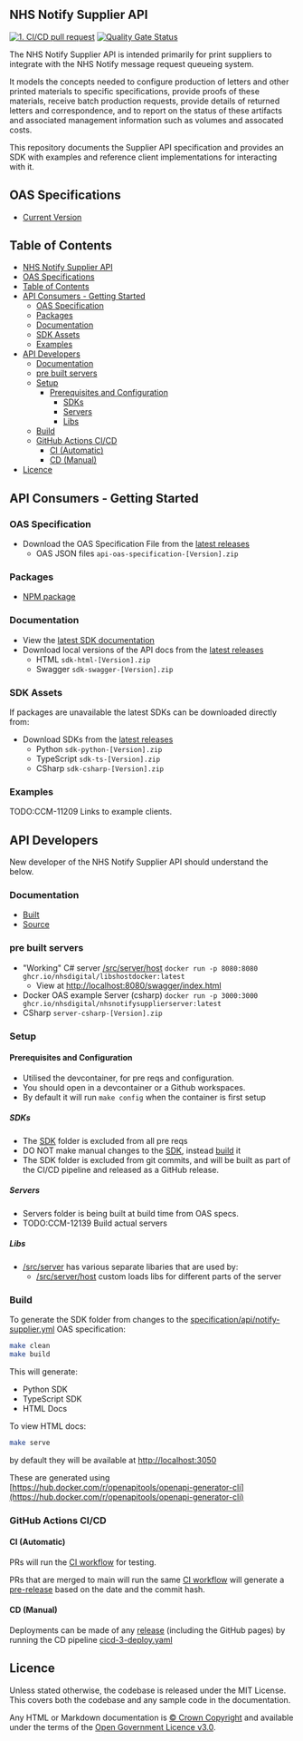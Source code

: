 ## NHS Notify Supplier API

[![1. CI/CD pull request](https://github.com/NHSDigital/nhs-notify-supplier-api/actions/workflows/cicd-1-pull-request.yaml/badge.svg)](https://github.com/NHSDigital/nhs-notify-supplier-api/actions/workflows/cicd-1-pull-request.yaml)
[![Quality Gate Status](https://sonarcloud.io/api/project_badges/measure?project=NHSDigital_nhs-notify-supplier-api&metric=alert_status)](https://sonarcloud.io/summary/new_code?id=NHSDigital_nhs-notify-supplier-api)

The NHS Notify Supplier API is intended primarily for print suppliers to integrate with the NHS Notify message request queueing system.

It models the concepts needed to configure production of letters and other printed materials to specific specifications, provide proofs of these materials, receive batch production requests, provide details of returned letters and correspondence, and to report on the status of these artifacts and associated management information such as volumes and assocated costs.

This repository documents the Supplier API specification and provides an SDK with examples and reference client implementations for interacting with it.

## OAS Specifications

- [Current Version](specification/api/notify-supplier-phase1.yml)

## Table of Contents

- [NHS Notify Supplier API](#nhs-notify-supplier-api)
- [OAS Specifications](#oas-specifications)
- [Table of Contents](#table-of-contents)
- [API Consumers - Getting Started](#api-consumers---getting-started)
  - [OAS Specification](#oas-specification)
  - [Packages](#packages)
  - [Documentation](#documentation)
  - [SDK Assets](#sdk-assets)
  - [Examples](#examples)
- [API Developers](#api-developers)
  - [Documentation](#documentation-1)
  - [pre built servers](#pre-built-servers)
  - [Setup](#setup)
    - [Prerequisites and Configuration](#prerequisites-and-configuration)
      - [SDKs](#sdks)
      - [Servers](#servers)
      - [Libs](#libs)
  - [Build](#build)
  - [GitHub Actions CI/CD](#github-actions-cicd)
    - [CI (Automatic)](#ci-automatic)
    - [CD (Manual)](#cd-manual)
- [Licence](#licence)

## API Consumers - Getting Started

### OAS Specification

- Download the OAS Specification File from the [latest releases](https://github.com/NHSDigital/nhs-notify-supplier-api/releases)
  - OAS JSON files `api-oas-specification-[Version].zip`

### Packages

- [NPM package](https://github.com/NHSDigital/nhs-notify-supplier-api/pkgs/npm/nhsnotifysupplier)

### Documentation

- View the [latest SDK documentation](https://nhsdigital.github.io/nhs-notify-supplier-api/)
- Download local versions of the API docs from the [latest releases](https://github.com/NHSDigital/nhs-notify-supplier-api/releases)
  - HTML `sdk-html-[Version].zip`
  - Swagger `sdk-swagger-[Version].zip`

### SDK Assets

If packages are unavailable the latest SDKs can be downloaded directly from:

- Download SDKs from the [latest releases](https://github.com/NHSDigital/nhs-notify-supplier-api/releases)
  - Python `sdk-python-[Version].zip`
  - TypeScript `sdk-ts-[Version].zip`
  - CSharp `sdk-csharp-[Version].zip`

### Examples

TODO:CCM-11209 Links to example clients.

## API Developers

New developer of the NHS Notify Supplier API
should understand the below.

### Documentation

- [Built](/)
- [Source](/docs/README.md)

### pre built servers

- "Working" C# server [/src/server/host](/src/server/host) `docker run -p 8080:8080 ghcr.io/nhsdigital/libshostdocker:latest`
  - View at [http://localhost:8080/swagger/index.html](http://localhost:8080/swagger/index.html)
- Docker OAS example Server (csharp) `docker run -p 3000:3000 ghcr.io/nhsdigital/nhsnotifysupplierserver:latest`
- CSharp `server-csharp-[Version].zip`

### Setup

#### Prerequisites and Configuration

- Utilised the devcontainer, for pre reqs and configuration.
- You should open in a devcontainer or a Github workspaces.
- By default it will run `make config` when the container is first setup

##### SDKs

- The [SDK](sdk) folder is excluded from all pre reqs
- DO NOT make manual changes to the [SDK](sdk), instead [build](#build) it
- The SDK folder is excluded from git commits,
  and will be built as part of the CI/CD pipeline and released as a GitHub
  release.

##### Servers

- Servers folder is being built at build time from OAS specs.
- TODO:CCM-12139 Build actual servers

##### Libs

- [/src/server](/src/server) has various separate libaries that are used by:
  - [/src/server/host](/src/server/host) custom loads libs for different parts of the server

### Build

To generate the SDK folder from changes to the [specification/api/notify-supplier.yml](specification/api/notify-supplier.yml) OAS specification:

```bash
make clean
make build
```

This will generate:

- Python SDK
- TypeScript SDK
- HTML Docs

To view HTML docs:

```bash
make serve
```

by default they will be available at [http://localhost:3050](http://localhost:3050)

These are generated using [https://hub.docker.com/r/openapitools/openapi-generator-cli](https://hub.docker.com/r/openapitools/openapi-generator-cli)

### GitHub Actions CI/CD

#### CI (Automatic)

PRs will run the [CI workflow](https://github.com/NHSDigital/nhs-notify-supplier-api/actions/workflows/cicd-1-pull-request.yaml)
for testing.

PRs that are merged to main will run the same [CI workflow](https://github.com/NHSDigital/nhs-notify-supplier-api/actions/workflows/cicd-1-pull-request.yaml)
will generate a
[pre-release](https://github.com/NHSDigital/nhs-notify-supplier-api/releases)
based on the date and the commit hash.

#### CD (Manual)

Deployments can be made of any [release](https://github.com/NHSDigital/nhs-notify-supplier-api/releases)
(including the GitHub pages) by running the CD pipeline
[cicd-3-deploy.yaml](https://github.com/NHSDigital/nhs-notify-supplier-api/actions/workflows/cicd-3-deploy.yaml)

## Licence

Unless stated otherwise, the codebase is released under the MIT License. This covers both the codebase and any sample code in the documentation.

Any HTML or Markdown documentation is [© Crown Copyright](https://www.nationalarchives.gov.uk/information-management/re-using-public-sector-information/uk-government-licensing-framework/crown-copyright/) and available under the terms of the [Open Government Licence v3.0](https://www.nationalarchives.gov.uk/doc/open-government-licence/version/3/).
